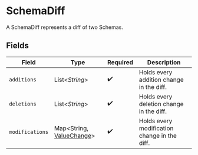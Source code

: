 # SchemaDiff

A SchemaDiff represents a diff of two Schemas.


## Fields

| Field                                                           | Type                                                            | Required                                                        | Description                                                     |
| --------------------------------------------------------------- | --------------------------------------------------------------- | --------------------------------------------------------------- | --------------------------------------------------------------- |
| `additions`                                                     | List\<*String*>                                                 | :heavy_check_mark:                                              | Holds every addition change in the diff.                        |
| `deletions`                                                     | List\<*String*>                                                 | :heavy_check_mark:                                              | Holds every deletion change in the diff.                        |
| `modifications`                                                 | Map\<String, [ValueChange](../../models/shared/ValueChange.md)> | :heavy_check_mark:                                              | Holds every modification change in the diff.                    |